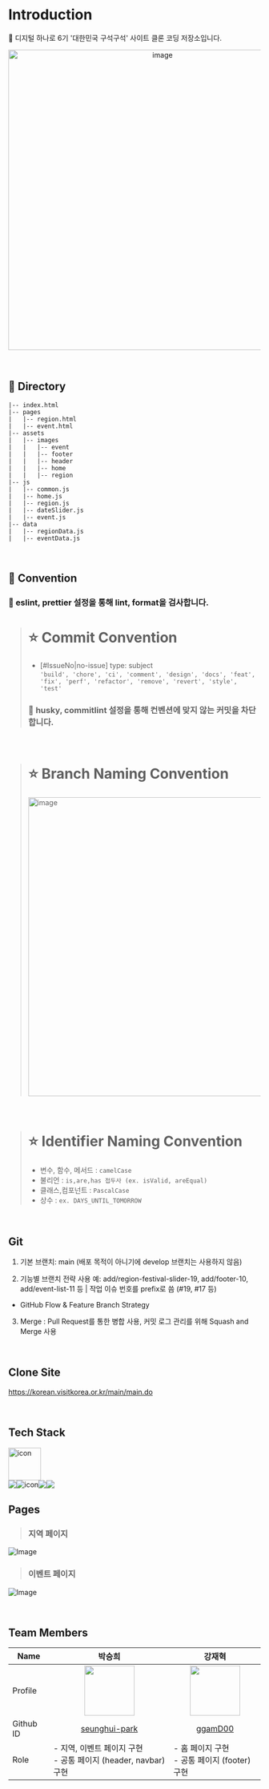 # Introduction

🏦 디지털 하나로 6기 '대한민국 구석구석' 사이트 클론 코딩 저장소입니다.
<p align="middle" >
  <img width="600" alt="image" src="https://github.com/user-attachments/assets/31c20123-5704-422a-8a9f-cbe778cfd477" />
</p>

</br>

## 📑 Directory
```
|-- index.html
|-- pages
|   |-- region.html
|   |-- event.html
|-- assets
|   |-- images
|   |   |-- event
|   |   |-- footer
|   |   |-- header
|   |   |-- home
|   |   |-- region
|-- js
|   |-- common.js
|   |-- home.js
|   |-- region.js
|   |-- dateSlider.js
|   |-- event.js
|-- data
|   |-- regionData.js
|   |-- eventData.js
```

</br>

## 👥 Convention
### 📌 eslint, prettier 설정을 통해 lint, format을 검사합니다.
> # ⭐️ Commit Convention
> * [#IssueNo|no-issue] type: subject <br>
> `'build', 'chore', 'ci', 'comment', 'design', 'docs', 'feat', 'fix', 'perf', 'refactor', 'remove', 'revert', 'style', 'test'`<br>
> ### 📌 husky, commitlint 설정을 통해 컨벤션에 맞지 않는 커밋을 차단합니다.
<br>

> # ⭐️ Branch Naming Convention
> <img width="597" alt="image" src="https://github.com/user-attachments/assets/3c04a4a3-b50d-4209-8bbf-4c146b9c6342" />
<br>

> # ⭐️ Identifier Naming Convention
> * 변수, 함수, 메서드 :
> `camelCase`
> * 불리언 :
> `is,are,has 접두사 (ex. isValid, areEqual)`
> * 클래스,컴포넌트 :
> `PascalCase`
> * 상수 :
> `ex. DAYS_UNTIL_TOMORROW`

<br>

## Git
1. 기본 브랜치: main (배포 목적이 아니기에 develop 브랜치는 사용하지 않음)

2. 기능별 브랜치 전략 사용
예: add/region-festival-slider-19, add/footer-10, add/event-list-11 등
| 작업 이슈 번호를 prefix로 씀 (#19, #17 등)
+ GitHub Flow & Feature Branch Strategy

3. Merge : Pull Request를 통한 병합 사용, 커밋 로그 관리를 위해 Squash and Merge 사용


</br>

## Clone Site
https://korean.visitkorea.or.kr/main/main.do

</br>

## Tech Stack

<div style="display: flex; align-items: flex-start;">
   <div style="display: flex; align-items: flex-start;"><img src="https://techstack-generator.vercel.app/js-icon.svg" alt="icon" width="65" height="65" /></div>
</div>

<div style="display: flex; align-items: flex-start;">
  <img src="https://img.shields.io/badge/HTML5-E34F26?style=for-the-badge&logo=HTML5&logoColor=white">
  <img src="https://img.shields.io/badge/CSS3-blue?style=for-the-badge&logo=CSS3&logoColor=white" alt="icon" />
  <img src="https://img.shields.io/badge/Tailwind_CSS-38B2AC?style=for-the-badge&logo=tailwind-css&logoColor=white"> 
   <img src="https://img.shields.io/badge/Javascript-yellow?style=for-the-badge&logo=Javascript&logoColor=black">
</div>

## Pages
> ### 지역 페이지
![Image](https://github.com/user-attachments/assets/65f85295-839a-4928-8182-3571d56b8405)
<br>

> ### 이벤트 페이지
![Image](https://github.com/user-attachments/assets/9294b335-a09e-481b-abe1-805dffe3ec95)

<br/>

## Team Members

| Name | 박승희 | 강재혁 |
| --- | --- | --- |
| Profile | <div align = center><img src = "https://avatars.githubusercontent.com/u/159995296?v=4" width = "100" height = "100"/> | <div align = center><img src = "https://avatars.githubusercontent.com/u/106878778?v=4" width = "100" height = "100"/> |
| Github ID | <div align = center>[seunghui-park](https://github.com/seunghui-park) | <div align = center>[ggamD00](https://github.com/ggamD00) |
| Role | - 지역, 이벤트 페이지 구현 </br> - 공통 페이지 (header, navbar) 구현</br> | - 홈 페이지 구현</br> - 공통 페이지 (footer)구현|

  


